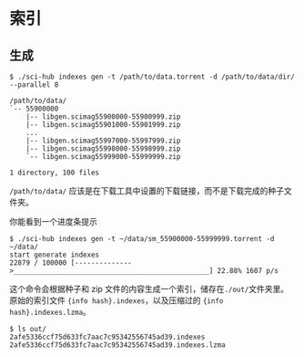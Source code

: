 # 索引

## 生成

```console
$ ./sci-hub indexes gen -t /path/to/data.torrent -d /path/to/data/dir/ --parallel 8
```

```text
/path/to/data/
`-- 55900000
    |-- libgen.scimag55900000-55900999.zip
    |-- libgen.scimag55901000-55901999.zip
    ...
    |-- libgen.scimag55997000-55997999.zip
    |-- libgen.scimag55998000-55998999.zip
    `-- libgen.scimag55999000-55999999.zip

1 directory, 100 files
```

`/path/to/data/` 应该是在下载工具中设置的下载链接，而不是下载完成的种子文件夹。

你能看到一个进度条提示

```console
$ ./sci-hub indexes gen -t ~/data/sm_55900000-55999999.torrent -d ~/data/
start generate indexes
22879 / 100000 [-------------->________________________________________________] 22.88% 1607 p/s
```

这个命令会根据种子和 zip 文件的内容生成一个索引，储存在`./out/`文件夹里。原始的索引文件 `{info hash}.indexes`，以及压缩过的 `{info hash}.indexes.lzma`。

```console
$ ls out/
2afe5336ccf75d633fc7aac7c95342556745ad39.indexes
2afe5336ccf75d633fc7aac7c95342556745ad39.indexes.lzma
```
